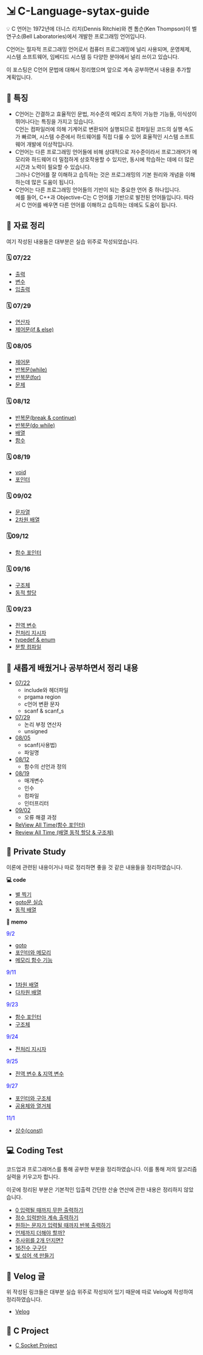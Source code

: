 # ⇲ C-Language-sytax-guide

<aside>
💡 C 언어는 1972년에 더니스 리치(Dennis Ritchie)와 켄 톰슨(Ken Thompson)이 벨 연구소(Bell Laboratories)에서 개발한 프로그래밍 언어입니다.
</aside>

C언어는 절자적 프로그래밍 언어로서 컴퓨터 프로그래밍에 널리 사용되며, 운영체제, 시스템 소프트웨어, 임베디드 시스템 등 다양한 분야에서 널리 쓰이고 있습니다.

이 포스팅은 C언어 문법에 대해서 정리했으며 앞으로 계속 공부하면서 내용을 추가할 계획입니다.

## 🤔 특징

- C언어는 간결하고 효율적인 문법, 저수준의 메모리 조작이 가능한 기능들, 이식성이 뛰어나다는 특징을 가지고 있습니다.  
  C언는 컴파일러에 의해 기계어로 변환되어 실행되므로 컴파일된 코드의 실행 속도가 빠르며, 시스템 수준에서 하드웨어를 직접 다룰 수 있어 효율적인 시스템 소프트웨어 개발에 이상적입니다.
- C언어는 다른 프로그래밍 언어들에 비해 상대적으로 저수준이라서 프로그래머가 메모리와 하드웨어 더 밀접하게 상호작용할 수 있지만, 동시에 학습하는 데에 더 많은 시간과 노력이 필요할 수 있습니다.  
  그러나 C언어를 잘 이해하고 습득하는 것은 프로그래밍의 기본 원리와 개념을 이해하는데 많은 도움이 됩니다.
- C언어는 다른 프로그래밍 언어들의 기반이 되는 중요한 언어 중 하나입니다.  
  예를 들어, C++과 Objective-C는 C 언어를 기반으로 발전된 언어들입니다. 따라서 C 언어를 배우면 다른 언어를 이해하고 습득하는 데에도 도움이 됩니다.

## 📝 자료 정리

여기 작성된 내용들은 대부분은 실습 위주로 작성되었습니다.

### 🗓️ 07/22

- <a href="https://github.com/ohyuchan123/C-Language-sytax-guide/blob/master/07-22/%EC%B6%9C%EB%A0%A5.c">출력</a>
- <a href="https://github.com/ohyuchan123/C-Language-sytax-guide/blob/master/07-22/%EB%B3%80%EC%88%98.c">변수</a>
- <a href="https://github.com/ohyuchan123/C-Language-sytax-guide/blob/master/07-22/%EC%9E%85%EC%B6%9C%EB%A0%A5.c">입출력</a>

### 🗓️ 07/29

- <a href="https://github.com/ohyuchan123/C-Language-sytax-guide/blob/master/07-29/%EC%97%B0%EC%82%B0%EC%9E%90.c">연산자</a>
- <a href="https://github.com/ohyuchan123/C-Language-sytax-guide/blob/master/07-29/%EC%A0%9C%EC%96%B4%EB%AC%B8.c">제어문(if & else)</a>

### 🗓️ 08/05

- <a href="https://github.com/ohyuchan123/C-Language-sytax-guide/blob/master/08-05/%EC%A0%9C%EC%96%B4%EB%AC%B8.c">제어문</a>
- <a href="https://github.com/ohyuchan123/C-Language-sytax-guide/blob/master/08-05/%EB%B0%98%EB%B3%B5%EB%AC%B8(while).c">반복문(while)</a>
- <a href="https://github.com/ohyuchan123/C-Language-sytax-guide/blob/master/08-05/%EB%B0%98%EB%B3%B5%EB%AC%B8(for).c">반복문(for)</a>
- <a href="">문제</a>

### 🗓️ 08/12

- <a href="https://github.com/ohyuchan123/C-Language-sytax-guide/blob/master/08-12/break_continue.c">반복문(break & continue)</a>
- <a href="https://github.com/ohyuchan123/C-Language-sytax-guide/blob/master/08-12/do_while.c">반복문(do while)</a>
- <a href="https://github.com/ohyuchan123/C-Language-sytax-guide/blob/master/08-12/%EB%B0%B0%EC%97%B4.c">배열</a>
- <a href="https://github.com/ohyuchan123/C-Language-sytax-guide/blob/master/08-12/%ED%95%A8%EC%88%98.c">함수</a>

### 🗓️ 08/19

- <a href="https://github.com/ohyuchan123/C-Language-sytax-guide/blob/master/08-19/void.c">void</a>
- <a href="https://github.com/ohyuchan123/C-Language-sytax-guide/blob/master/08-19/%ED%8F%AC%EC%9D%B8%ED%84%B0.c">포인터</a>

### 🗓️ 09/02

- <a href="https://github.com/ohyuchan123/C-Language-sytax-guide/blob/master/09-02/%EB%AC%B8%EC%9E%90%EC%97%B4.c">문자열</a>
- <a href="https://github.com/ohyuchan123/C-Language-sytax-guide/blob/master/09-02/2%EC%B0%A8%EC%9B%90%EB%B0%B0%EC%97%B4.c">2차원 배열</a>

### 🗓️09/12

- <a href="https://github.com/ohyuchan123/C-Language-sytax-guide/blob/master/09-12/%ED%95%A8%EC%88%98_%ED%8F%AC%EC%9D%B8%ED%84%B0.c">함수 포인터</a>

### 🗓️ 09/16

- <a href="https://github.com/ohyuchan123/C-Language-sytax-guide/blob/master/09-16/%EA%B5%AC%EC%A1%B0%EC%B2%B4.c">구조체</a>
- <a href="https://github.com/ohyuchan123/C-Language-sytax-guide/blob/master/09-16/%EB%8F%99%EC%A0%81_%ED%95%A0%EB%8B%B9.c">동적 할당</a>

### 🗓️ 09/23

- <a href="https://github.com/ohyuchan123/C-Language-sytax-guide/blob/master/09-23/%EC%A0%84%EC%97%AD_%EB%B3%80%EC%88%98.C">전역 변수</a>
- <a href="https://github.com/ohyuchan123/C-Language-sytax-guide/blob/master/09-23/%EC%A0%84%EC%B2%98%EB%A6%AC_%EC%A7%80%EC%8B%9C%EC%9E%90.c">전처리 지시자</a>
- <a href="https://github.com/ohyuchan123/C-Language-sytax-guide/blob/master/09-23/typedef%20%26%20enum.c">typedef & enum</a>
- <a href="https://github.com/ohyuchan123/C-Language-sytax-guide/tree/master/09-23/%EB%B6%84%ED%95%A0%20%EC%BB%B4%ED%8C%8C%EC%9D%BC">분할 컴파일</a>

## 📒 새롭게 배웠거나 공부하면서 정리 내용

- <a href="https://github.com/ohyuchan123/C-Language-sytax-guide/blob/master/07-22/What%20I%20learned%20while%20studying.md#include%EC%99%80-%ED%97%A4%EB%8D%94%ED%8C%8C%EC%9D%BC">07/22</a>
  - include와 헤더파일
  - prgama region
  - c언어 변환 문자
  - scanf & scanf_s
- <a href="https://github.com/ohyuchan123/C-Language-sytax-guide/blob/master/07-29/What%20I%20learned%20while%20studying.md">07/29</a>
  - 논리 부정 연산자
  - unsigned
- <a href="https://github.com/ohyuchan123/C-Language-sytax-guide/blob/master/08-05/What%20I%20learned%20while%20studying.md#what-i-learned-while-studying">08/05</a>
  - scanf(사용법)
  - 파일명
- <a href="https://github.com/ohyuchan123/C-Language-sytax-guide/blob/master/08-12/What%20I%20learned%20while%20studying.md#what-i-learned-while-studying">08/12</a>
  - 함수의 선언과 정의
- <a href="https://github.com/ohyuchan123/C-Language-sytax-guide/blob/master/08-19/What%20I%20learned%20while%20studying.md#what-i-learned-while-studying">08/19</a>
  - 매개변수
  - 인수
  - 컴파일
  - 인터프리터
- <a href="https://github.com/ohyuchan123/C-Language-sytax-guide/blob/master/09-02/What%20I%20learned%20while%20studying.md#what-i-learned-while-studying">09/02</a>
  - 오류 해결 과정
- <a href="https://github.com/ohyuchan123/C-Language-sytax-guide/blob/master/09-16/Review%20All%20Time.md#%EF%B8%8F-%EC%A0%84-%EC%8B%9C%EA%B0%84-%EB%B3%B5%EC%8A%B5review-all-time">ReView All Time(함수 포인터)</a>
- <a href="https://github.com/ohyuchan123/C-Language-sytax-guide/blob/master/09-23/Review%20All%20Time.md#%EF%B8%8F-review-all-time">Review All Time
  (배열 동적 할당 & 구조체)</a>

## 🎈 Private Study

이론에 관련된 내용이거나 따로 정리하면 좋을 것 같은 내용들을 정리하였습니다.

**💻 code**

- <a href="https://github.com/ohyuchan123/C-Language-sytax-guide/blob/master/Private%20study/%EB%B3%84%EC%B0%8D%EA%B8%B0.c">별 찍기</a>
- <a href="https://github.com/ohyuchan123/C-Language-sytax-guide/blob/master/memo/09-02/goto/goto.c">goto문 실습</a>
- <a href="https://github.com/ohyuchan123/C-Language-sytax-guide/blob/master/memo/09-02/%ED%8F%AC%EC%9D%B8%ED%84%B0%EC%99%80%20%EB%A9%94%EB%AA%A8%EB%A6%AC/%EB%8F%99%EC%A0%81_%EB%B0%B0%EC%97%B4.c">동적 배열</a>

**📝 memo**

<span style="color:blue">9/2</span>

- <a href="https://github.com/ohyuchan123/C-Language-sytax-guide/blob/master/memo/09-02/goto/goto.md#goto">goto</a>
- <a href="https://github.com/ohyuchan123/C-Language-sytax-guide/blob/master/memo/09-02/%ED%8F%AC%EC%9D%B8%ED%84%B0%EC%99%80%20%EB%A9%94%EB%AA%A8%EB%A6%AC/%ED%8F%AC%EC%9D%B8%ED%84%B0%EC%99%80%20%EB%A9%94%EB%AA%A8%EB%A6%AC.md#-%ED%8F%AC%EC%9D%B8%ED%84%B0%EC%99%80-%EB%A9%94%EB%AA%A8%EB%A6%AC">포인터와 메모리</a>
- <a href="https://github.com/ohyuchan123/C-Language-sytax-guide/blob/master/memo/09-02/%ED%8F%AC%EC%9D%B8%ED%84%B0%EC%99%80%20%EB%A9%94%EB%AA%A8%EB%A6%AC/%EB%A9%94%EB%AA%A8%EB%A6%AC%20%ED%95%A8%EC%88%98%20%EA%B8%B0%EB%8A%A5.md#-%EB%A9%94%EB%AA%A8%EB%A6%AC-%ED%95%A8%EC%88%98">메모리 함수 기능</a>

<span style="color:blue">9/11</span>

- <a href="https://github.com/ohyuchan123/C-Language-sytax-guide/blob/master/memo/09-11/%EB%B0%B0%EC%97%B4/1%EC%B0%A8%EC%9B%90%20%EB%B0%B0%EC%97%B4.md#-1%EC%B0%A8%EC%9B%90-%EB%B0%B0%EC%97%B4">1차원 배열</a>
- <a href="https://github.com/ohyuchan123/C-Language-sytax-guide/blob/master/memo/09-11/%EB%B0%B0%EC%97%B4/%EB%8B%A4%EC%B0%A8%EC%9B%90%20%EB%B0%B0%EC%97%B4.md#-%EB%8B%A4%EC%B0%A8%EC%9B%90-%EB%B0%B0%EC%97%B4">다차원 배열</a>

<span style="color:blue">9/23</span>

- <a href="https://github.com/ohyuchan123/C-Language-sytax-guide/blob/master/memo/09-23/%ED%95%A8%EC%88%98%20%ED%8F%AC%EC%9D%B8%ED%84%B0.md">함수 포인터</a>
- <a href="https://github.com/ohyuchan123/C-Language-sytax-guide/blob/master/memo/09-23/%EA%B5%AC%EC%A1%B0%EC%B2%B4.md">구조체</a>

<span style="color:blue">9/24</span>

- <a href="https://github.com/ohyuchan123/C-Language-sytax-guide/blob/master/memo/09-24/%EC%A0%84%EC%B2%98%EB%A6%AC%20%EC%A7%80%EC%8B%9C%EC%9E%90.md#-%EC%A0%84%EC%B2%98%EB%A6%AC-%EC%A7%80%EC%8B%9C%EC%9E%90">전처리 지시자</a>

<span style="color:blue">9/25</span>

- <a href="https://github.com/ohyuchan123/C-Language-sytax-guide/blob/master/memo/09-25/%EC%A0%84%EC%97%AD%20%EB%B3%80%EC%88%98%20%26%20%EC%A7%80%EC%97%AD%20%EB%B3%80%EC%88%98.md#-%EC%A0%84%EC%97%AD-%EB%B3%80%EC%88%98--%EC%A7%80%EC%97%AD-%EB%B3%80%EC%88%98">전역 변수 & 지역 변수</a>

<span style="color:blue">9/27</span>

- <a href="https://github.com/ohyuchan123/C-Language-sytax-guide/blob/master/memo/09-27/%ED%8F%AC%EC%9D%B8%ED%84%B0%EC%99%80%20%EA%B5%AC%EC%A1%B0%EC%B2%B4.md#-%ED%8F%AC%EC%9D%B8%ED%84%B0%EC%99%80-%EA%B5%AC%EC%A1%B0%EC%B2%B4">포인터와 구조체</a>
- <a href="https://github.com/ohyuchan123/C-Language-sytax-guide/blob/master/memo/09-27/%EA%B3%B5%EC%9A%A9%EC%B2%B4%EC%99%80%20%EC%97%B4%EA%B1%B0%EC%B2%B4.md#-%EA%B3%B5%EC%9A%A9%EC%B2%B4%EC%99%80-%EC%97%B4%EA%B1%B0%EC%B2%B4">공용체와 열거체</a>

<span style="color:blue">11/1</span>

- <a href="https://github.com/ohyuchan123/C-Language-sytax-guide/blob/master/memo/11-01/%EC%83%81%EC%88%98.md#-%EC%83%81%EC%88%98%EB%9E%80-%EB%AC%B4%EC%97%87%EC%9D%B8%EA%B0%80">상수(const)</a>

## 💻 Coding Test

코드업과 프로그래머스를 통해 공부한 부분을 정리하였습니다.
이를 통해 저의 알고리즘 실력을 키우고자 합니다.

이곳에 정리된 부분은 기본적인 입출력 간단한 산술 연산에 관한 내용은 정리하지 않았습니다.

- <a href="https://github.com/ohyuchan123/C-Language-sytax-guide/tree/master/Coding%20Test/0%20%EC%9E%85%EB%A0%A5%EB%90%A0%20%EB%95%8C%EA%B9%8C%EC%A7%80%20%EB%AC%B4%ED%95%9C%20%EC%B6%9C%EB%A0%A5%ED%95%98%EA%B8%B0">0 입력될 때까지 무한 출력하기</a>
- <a href="https://github.com/ohyuchan123/C-Language-sytax-guide/tree/master/Coding%20Test/%EC%A0%95%EC%88%98%20%EC%9E%85%EB%A0%A5%EB%B0%9B%EC%95%84%20%EA%B3%84%EC%86%8D%20%EC%B6%9C%EB%A0%A5%ED%95%98%EA%B8%B0">정수 입력받아 계속 출력하기</a>
- <a href="https://github.com/ohyuchan123/C-Language-sytax-guide/tree/master/Coding%20Test/%EC%9B%90%ED%95%98%EB%8A%94%20%EB%AC%B8%EC%9E%90%EA%B0%80%20%EC%9E%85%EB%A0%A5%EB%90%A0%20%EB%95%8C%EA%B9%8C%EC%A7%80%20%EB%B0%98%EB%B3%B5%20%EC%B6%9C%EB%A0%A5%ED%95%98%EA%B8%B0">원하는 문자가 입력될 때까지 반복 출력하기</a>
- <a href="https://github.com/ohyuchan123/C-Language-sytax-guide/blob/master/Coding%20Test/%EC%96%B8%EC%A0%9C%EA%B9%8C%EC%A7%80%20%EB%8D%94%ED%95%B4%EC%95%BC%20%ED%95%A0%EA%B9%8C%3F/%EC%96%B8%EC%A0%9C%EA%B9%8C%EC%A7%80%20%EB%8D%94%ED%95%B4%EC%95%BC%20%ED%95%A0%EA%B9%8C%3F.c">언제까지 더해야 할까?</a>
- <a href="https://github.com/ohyuchan123/C-Language-sytax-guide/blob/master/Coding%20Test/%EC%A3%BC%EC%82%AC%EC%9C%84%EB%A5%BC%202%EA%B0%9C%20%EB%8D%98%EC%A7%80%EB%A9%B4%3F/%EC%A3%BC%EC%82%AC%EC%9C%84%EB%A5%BC%202%EA%B0%9C%20%EB%8D%98%EC%A7%80%EB%A9%B4%3F.c">주사위를 2개 던지면?</a>
- <a href="https://github.com/ohyuchan123/C-Language-sytax-guide/blob/master/Coding%20Test/16%EC%A7%84%EC%88%98%20%EA%B5%AC%EA%B5%AC%EB%8B%A8%3F/16%EC%A7%84%EC%88%98%20%EA%B5%AC%EA%B5%AC%EB%8B%A8%3F.c">16진수 구구단</a>
- <a href="https://github.com/ohyuchan123/C-Language-sytax-guide/blob/master/Coding%20Test/%EB%B9%9B%20%EC%84%9E%EC%96%B4%20%EC%83%89%20%EB%A7%8C%EB%93%A4%EA%B8%B0/%EB%B9%9B%20%EC%84%9E%EC%96%B4%20%EC%83%89%20%EB%A7%8C%EB%93%A4%EA%B8%B0.c">빛 섞어 색 만들기</a>

## 📝 Velog 글

위 작성된 링크들은 대부분 실습 위주로 작성되어 있기 때문에 따로 Velog에 작성하여 정리하였습니다.

- <a href="https://velog.io/@ohyuchan123/series/C-Grammer">Velog</a>

## 📁 C Project

- <a href="https://github.com/ohyuchan123/C-Language-sytax-guide/tree/master/C_Socket_Project#-c%EC%96%B8%EC%96%B4-%EC%86%8C%EC%BC%93-%ED%94%84%EB%A1%9C%EC%A0%9D%ED%8A%B8">C Socket Project</a>
